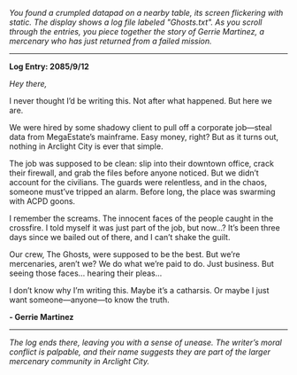 *You found a crumpled datapad on a nearby table, its screen flickering with static. The display shows a log file labeled "Ghosts.txt". As you scroll through the entries, you piece together the story of Gerrie Martinez, a mercenary who has just returned from a failed mission.*

---

**Log Entry: 2085/9/12**

*Hey there,*

I never thought I’d be writing this. Not after what happened. But here we are.

We were hired by some shadowy client to pull off a corporate job—steal data from MegaEstate’s mainframe. Easy money, right? But as it turns out, nothing in Arclight City is ever that simple.

The job was supposed to be clean: slip into their downtown office, crack their firewall, and grab the files before anyone noticed. But we didn’t account for the civilians. The guards were relentless, and in the chaos, someone must’ve tripped an alarm. Before long, the place was swarming with ACPD goons.

I remember the screams. The innocent faces of the people caught in the crossfire. I told myself it was just part of the job, but now...? It’s been three days since we bailed out of there, and I can’t shake the guilt.

Our crew, The Ghosts, were supposed to be the best. But we’re mercenaries, aren’t we? We do what we’re paid to do. Just business. But seeing those faces... hearing their pleas...

I don’t know why I’m writing this. Maybe it’s a catharsis. Or maybe I just want someone—anyone—to know the truth.

**- Gerrie Martinez**

---

*The log ends there, leaving you with a sense of unease. The writer’s moral conflict is palpable, and their name suggests they are part of the larger mercenary community in Arclight City.*